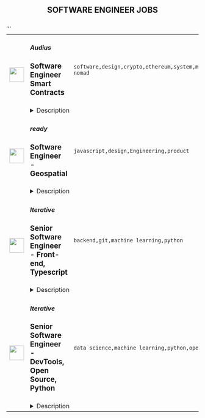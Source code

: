 <div align="center"><h2>SOFTWARE ENGINEER JOBS</h2></div><table><tr>
                <td width="100" height="100" rowspan="2">
                    <img src="https://remoteok.com/assets/img/jobs/b597093a2cd80b2f5dbb3fb7087286cf1671261389.png" width="38px" height="auto">
                </td>
                <td width="300">
                    <h5>Audius</h5>
                    <h3>Software Engineer Smart Contracts</h3>
                </td>
                <td width="300">
                    <code>software,design,crypto,ethereum,system,music,code,web,engineer,digital nomad</code>
                </td>
                <td width="200">
                <text>1 days ago</text>
                </td>
                <td width="100" rowspan="2">
                <a href="https://remoteOK.com/remote-jobs/remote-software-engineer-smart-contracts-audius-165424" align="right" target="_blank">Apply</a>
                </td>
            </tr>
            <tr>
                <td colspan="3">
                <details><summary>Description</summary>
                <div><b>Who are we? </b></div><div>
<a href="https://audius.co/" class="postings-link" rel="noopener noreferrer nofollow">Audius</a> is a digital streaming service that connects fans directly with artists and exclusive new music. </div><div><br></div><div>It does this by being fully decentralized: Audius is owned and run by a vibrant, open-source community of artists, fans, and developers all around the world. Audius gives artists the power to share never-before-heard music and monetize streams directly. Developers can build their own apps on top of Audius, giving them access to one of the most unique audio catalogs in existence. </div><div><br></div><div>Backed by an all-star team of <a href="https://www.crunchbase.com/organization/audius/company_financials#investors" class="postings-link" rel="noopener noreferrer nofollow">investors</a>, Audius was founded in 2018 and serves over 6 million users every month, making it the largest non-financial crypto application ever built.</div><div><br></div><div><b>Who we are looking for? </b></div><div>We are looking for passionate team-players who will help us architect, build, and ship the most difficult parts of the on-chain entities in the Audius protocol, chiefly in Solana (Rust), where you will bring in and craft new expertise on our team. Audius deploys smart contracts across Ethereum and Solana, and we're looking for proficient systems-programmers with a strong background in low-level languages (ideally Rust) to help us deliver the largest non-financial crypto project to date.</div><div><br></div><div>You are a collaborative engineer who enjoys working with a small team to solve big problems that need innovative solutions. Youâre eager to problem solve in a wide variety of spaces within the blockchain ecosystem (think scalability, governance, NFTs, social tokens, etc.). We solve a lot of problems that can't be easily Googled or searched on StackOverflow, and you have the fundamentals and drive to self-start and come to original solutions.</div><div><br></div><div><b>Our Company</b></div><div>Audius is a 26-person team of entrepreneurs, engineers, audiophiles, and blockchain experts. Our benefits include unlimited PTO, high quality paid medical insurance, FSA, 401k, yearly learning stipend, equipment stipend and a home office setup credit. We also have a monthly concert credit (COVID-19 permitting).</div><div><br></div><div>Our company is fully remote and our team is currently distributed across the United States. </div><p>Key Responsibilities</p><p></p><li>Write, test, and deploy Solana blockchain (Rust) programs</li><li>Write, test, and deploy Ethereum blockchain (Solidity) smart contracts</li><li>Work closely with other blockchain engineers on the team and own core pieces of contract code that powers the economics, data storage, and transactional logic across Audius</li><li>Participate deeply in design discussions around tokenomics, blockchain interoperability, blockchain scalability, and governance systems</li><p>Skills and Experience</p><p></p><li>Deep experience with systems programming, ideally in Rust</li><li>Experience developing and shipping blockchain smart contracts</li><li>3+ years of experience building in production environments</li><li>Solid conceptual understanding of full stack software development including system architecture, web serving infrastructure, and database design</li><li>Great interpersonal and communication skills, comfort working within a small team, and owning projects</li><p></p><br/><br/>Please mention the word **RATIONAL** and tag RMzQuOTEuMjAxLjI1NQ== when applying to show you read the job post completely (#RMzQuOTEuMjAxLjI1NQ==). This is a beta feature to avoid spam applicants. Companies can search these words to find applicants that read this and see they're human.
                </details>
                </td>
            </tr>,<tr>
                <td width="100" height="100" rowspan="2">
                    <img src="https://remotive.com/job/1518280/logo" width="38px" height="auto">
                </td>
                <td width="300">
                    <h5>ready</h5>
                    <h3>Software Engineer - Geospatial</h3>
                </td>
                <td width="300">
                    <code>javascript,design,Engineering,product</code>
                </td>
                <td width="200">
                <text>1 days ago</text>
                </td>
                <td width="100" rowspan="2">
                <a href="https://remotive.com/remote-jobs/software-dev/software-engineer-geospatial-1518280" align="right" target="_blank">Apply</a>
                </td>
            </tr>
            <tr>
                <td colspan="3">
                <details><summary>Description</summary>
                <p style="min-height: 1.5em;">Hiring a Senior Geospatial Engineer as we scale our team at Ready and Broadband Money:</p>
<p style="min-height: 1.5em;"> </p>
<p style="min-height: 1.5em;">Ready is working to level the playing field on this century’s most important utility - making sure everyone has access to fast and reliable internet. And we’re taking a novel approach that’s picking up tailwinds. We need your mapping expertise (domain, tooling, systems, and optimization) as we expand the customer base and complexity of our platform.</p>
<p style="min-height: 1.5em;"> </p>
<p style="min-height: 1.5em;">This is a golden opportunity to join a fast-moving tech company in an industry poised to receive billions of dollars in federal funding – imminently. This means more customers are continuously seeking more from our mapping products. As a Geospatial Engineer at Ready, there’s an opportunity to play a big role in what we’re building. </p>
<p style="min-height: 1.5em;"> </p>
<p style="min-height: 1.5em;">A bit about you 🥇</p>
<p style="min-height: 1.5em;"> </p>
<ul style="">
<li style="">
<p style="min-height: 1.5em;">5+ years related experience (software development, Geospatial engineering, GIS, etc.) with 2+ years building geospatial systems</p>
</li>
<li style="">
<p style="min-height: 1.5em;">JavaScript proficiency and enthusiasm; any experience with TypeScript or React.js is a plus</p>
</li>
<li style="">
<p style="min-height: 1.5em;">You’re organized, thoughtful, creative, and rigorous</p>
</li>
<li style="">
<p style="min-height: 1.5em;">Able to work efficiently and independently; proactive communicator in a distributed and often asynchronous environment</p>
</li>
<li style="">
<p style="min-height: 1.5em;">You enjoy building lean, inclusive, and performant teams and mentoring junior engineers</p>
</li>
</ul>
<p style="min-height: 1.5em;"> </p>
<p style="min-height: 1.5em;">About your role at Ready ⚡️</p>
<p style="min-height: 1.5em;"> </p>
<ul style="">
<li style="">
<p style="min-height: 1.5em;">Design, develop, and implement mapping systems and features</p>
</li>
<li style="">
<p style="min-height: 1.5em;">Own development, delivery, and continuous improvement of some parts of the system A to Z.</p>
</li>
<li style="">
<p style="min-height: 1.5em;">Work with customers to understand their problems. Work with your teammates to devise solutions to those problems.</p>
</li>
<li style="">
<p style="min-height: 1.5em;">You’ll have a major impact on your team and company here at Ready.</p>
</li>
<li style="">
<p style="min-height: 1.5em;">This role could become a leadership position within Ready as we continue growing together.</p>
</li>
</ul>
<p style="min-height: 1.5em;"> </p>
<p style="min-height: 1.5em;">About Ready 🚀</p>
<ul style="">
<li style="">
<p style="min-height: 1.5em;">Creative problem solvers approaching an antiquated system with a revolutionary viewpoint</p>
</li>
<li style="">
<p style="min-height: 1.5em;">Humble but ambitious, knowledgeable but curious, persistent but not obnoxious</p>
</li>
<li style="">
<p style="min-height: 1.5em;">Concise and effective in written and spoken communication</p>
</li>
<li style="">
<p style="min-height: 1.5em;">Comfortable working remotely</p>
</li>
</ul>
<p style="min-height: 1.5em;"> </p>
<p style="min-height: 1.5em;">About what you get…</p>
<p style="min-height: 1.5em;"> </p>
<ul style="">
<li style="">
<p style="min-height: 1.5em;">Competitive salary plus meaningful equity upside</p>
</li>
<li style="">
<p style="min-height: 1.5em;">Competitive (and ever expanding) benefits for employees and dependents</p>
</li>
<li style="">
<p style="min-height: 1.5em;">Opportunities to learn and grow – all things startups</p>
</li>
<li style="">
<p style="min-height: 1.5em;">A chance to play a role in defining the roadmap as we pursue a bold vision and and a big goal</p>
</li>
<li style="">
<p style="min-height: 1.5em;">Work from anywhere you want, as long as you can get great internet (and your work here at Ready helps make this true in more places).</p>
</li>
<li style="">
<p style="min-height: 1.5em;">To get away - we convene 2-3x / year for [optional, encouraged] retreats</p>
</li>
<li style="">
<p style="min-height: 1.5em;">We’re actively shaping our benefits program: have a say in which benefits matter to you</p>
</li>
<li style="">
<p style="min-height: 1.5em;">The charter to a build product in a market that is set to receive $65 billion in grant funding across the United States</p>
</li>
</ul>
<img src="https://remotive.com/job/track/1518280/blank.gif?source=public_api" alt=""/>
                </details>
                </td>
            </tr>,<tr>
                <td width="100" height="100" rowspan="2">
                    <img src="https://remotive.com/job/1187421/logo" width="38px" height="auto">
                </td>
                <td width="300">
                    <h5>Iterative</h5>
                    <h3>Senior Software Engineer - Front-end, Typescript</h3>
                </td>
                <td width="300">
                    <code>backend,git,machine learning,python</code>
                </td>
                <td width="200">
                <text>12 days ago</text>
                </td>
                <td width="100" rowspan="2">
                <a href="https://remotive.com/remote-jobs/software-dev/senior-software-engineer-front-end-typescript-1187421" align="right" target="_blank">Apply</a>
                </td>
            </tr>
            <tr>
                <td colspan="3">
                <details><summary>Description</summary>
                <p>The ML tools ecosystem is what JS space was 10 years ago: there’s a clear need for better tools, frameworks, and open standards. <span class="notion-enable-hover" style="font-style: italic;">ITERATIVE</span> is already a well known company in this fast-evolving space with a big, engaged open-source community. Please consider joining our <span class="notion-enable-hover" style="font-style: italic;">remote-first team</span> if you love open-source, if you’re interested in building dev tools and simplifying the lives of many, many developers in ML.</p>
<p><span style="font-weight: 600; color: #000000; letter-spacing: 0.75px;"><br class="Apple-interchange-newline">Job Description</span></p>
<p>We’re seeking<span class="notion-enable-hover" style="font-weight: 600;"> </span><span class="notion-enable-hover">TypeScript front-end engineers to build our</span><span class="notion-enable-hover"> <a href="https://studio.iterative.ai/" rel="nofollow" style="font-weight: 600;">SaaS product</a> and a</span><span class="notion-enable-hover" style="font-weight: 600;"> VS Code UI</span> (to be open sourced soon!) for our popular machine learning tools: <a class="notion-link-token notion-enable-hover" href="http://dvc.org/" rel="nofollow" style="cursor: pointer; overflow-wrap: break-word;" target="_blank"><span class="link-annotation-unknown-block-id--1168671846" style="border-bottom-width: 0.05em; border-color: rgba(55, 53, 47, 0.4); opacity: 0.7;">DVC</span></a> (9k+ <span style="line-height: 1em; white-space: nowrap; ">⭐</span>on GitHub) and <a class="notion-link-token notion-enable-hover" href="http://cml.dev/" rel="nofollow" style="cursor: pointer; overflow-wrap: break-word;" target="_blank"><span class="link-annotation-unknown-block-id--2051758088" style="border-bottom-width: 0.05em; border-color: rgba(55, 53, 47, 0.4); opacity: 0.7;">CML</span></a> (3k+ <span style="line-height: 1em; white-space: nowrap; ">⭐</span> on GitHub).</p>
<p><span style="color: var(--remotive-chocolate);">If you have experience with dev tools like GitHub, UI plugins for Git, etc., you should have some sense what the project is like (if not, check our <a href="https://iterative.ai/" rel="nofollow">site</a>).</span></p>
<p> </p>
<p class="h3">Tech Stack</p>
<ul>
<li>TypeScript</li>
</ul>
<ul>
<li>Node</li>
</ul>
<ul>
<li>React</li>
</ul>
<ul>
<li>Python (on the backend)</li>
</ul>
<p> </p>
<p class="h3">Must have</p>
<ul>
<li>Strong TS/JS/Node experience (5+ years)</li>
</ul>
<ul>
<li>Excellent communication skills and a positive mindset 🤗</li>
</ul>
<ul>
<li>Initiative to help shape the engineering practices, products, and culture of a young startup</li>
</ul>
<p><br><br></p>
<p class="h3">Nice to have</p>
<ul>
<li>Python or open source experience - good to have</li>
</ul>
<ul>
<li>Some domain knowledge (DS/ML understanding) - an advantage</li>
</ul>
<p> </p>
<img src="https://remotive.com/job/track/1187421/blank.gif?source=public_api" alt=""/>
                </details>
                </td>
            </tr>,<tr>
                <td width="100" height="100" rowspan="2">
                    <img src="https://remotive.com/job/1187416/logo" width="38px" height="auto">
                </td>
                <td width="300">
                    <h5>Iterative</h5>
                    <h3>Senior Software Engineer  - DevTools, Open Source, Python</h3>
                </td>
                <td width="300">
                    <code>data science,machine learning,python,open source</code>
                </td>
                <td width="200">
                <text>12 days ago</text>
                </td>
                <td width="100" rowspan="2">
                <a href="https://remotive.com/remote-jobs/software-dev/senior-software-engineer-devtools-open-source-python-1187416" align="right" target="_blank">Apply</a>
                </td>
            </tr>
            <tr>
                <td colspan="3">
                <details><summary>Description</summary>
                <p><strong>Job Description</strong></p>
<p>Strong Python knowledge and excellent coding culture (standards, unit test, etc) are required. Alternatively, strong skill in other languages along with some knowledge of Python is also acceptable.</p>
<p><br><br></p>
<div class="h3">Responsibilities</div>
<ul>
<li>Discuss and research issues, features, new products.</li>
</ul>
<ul>
<li>Write code (see some <a class="postings-link" href="https://github.com/iterative/dvc/pulls?q=is%3Apr+is%3Aclosed" rel="nofollow"><strong>PR examples</strong></a>).</li>
</ul>
<ul>
<li>Write docs if needed for your code (see this <a class="postings-link" href="https://github.com/iterative/dvc.org" rel="nofollow"><strong>repo</strong></a>).</li>
</ul>
<ul>
<li>Being actively involved with the community - talk to users on Github, Discord, forum.</li>
</ul>
<p><br><br></p>
<div class="h3">Must have</div>
<ul>
<li>Motivation and interest</li>
</ul>
<ul>
<li>Remote work self-discipline</li>
</ul>
<ul>
<li>Excellent communication skills - clear, constructive, and respectful dialog with other team members, community.</li>
</ul>
<ul>
<li>Can focus and deliver a task w/o constantly switching to other stuff - respect team's planning, deadlines, etc</li>
</ul>
<p><br><br></p>
<div class="h3">Great to have</div>
<ul>
<li>Experience working remotely</li>
</ul>
<ul>
<li>Open source contributions or experience of maintaining, developing an open source project</li>
</ul>
<ul>
<li>System programming experience - kernel, databases, etc.</li>
</ul>
<ul>
<li>Machine learning or data science experience</li>
</ul>
<img src="https://remotive.com/job/track/1187416/blank.gif?source=public_api" alt=""/>
                </details>
                </td>
            </tr></table>